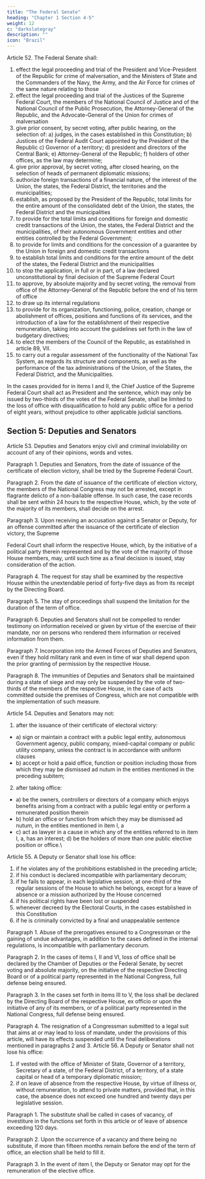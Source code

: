 ```yaml
---
title: "The Federal Senate"
heading: "Chapter 1 Section 4-5"
weight: 12
c: "darkslategray"
description: ""
icon: "Brazil"
---
```



Article 52. The Federal Senate shall:

1. effect the legal proceeding and trial of the President and Vice-President of the Republic for crime of malversation, and the Ministers of State and the Commanders of the Navy, the Army, and the Air Force for crimes of the same nature relating to those
2. effect the legal proceeding and trial of the Justices of the Supreme Federal Court, the members of the National Council of Justice and of the National Council of the Public Prosecution, the Attorney-General of the Republic, and the Advocate-General of the Union for crimes of malversation
3. give prior consent, by secret voting, after public hearing, on the selection of:
a) judges, in the cases established in this Constitution;
b) Justices of the Federal Audit Court appointed by the President of the Republic
c) Governor of a territory;
d) president and directors of the Central Bank;
e) Attorney-General of the Republic;
f) holders of other offices, as the law may determine;
4. give prior approval, by secret voting, after closed hearing, on the
selection of heads of permanent diplomatic missions;
5. authorize foreign transactions of a financial nature, of the interest of the
Union, the states, the Federal District, the territories and the municipalities;
6. establish, as proposed by the President of the Republic, total limits
for the entire amount of the consolidated debt of the Union, the states, the Federal
District and the municipalities
7.   to provide for the total limits and conditions for foreign and domestic credit transactions of the Union, the states, the Federal District and the municipalities, of their autonomous Government entities and other entities controlled by the Federal Government;
8.    to provide for limits and conditions for the concession of a guarantee by the Union in foreign and domestic credit transactions
9.  to establish total limits and conditions for the entire amount of the debt of the states, the Federal District and the municipalities
10.  to stop the application, in full or in part, of a law declared unconstitutional by final decision of the Supreme Federal Court
11.  to approve, by absolute majority and by secret voting, the removal from
office of the Attorney-General of the Republic before the end of his term of office
13.  to draw up its internal regulations
13.   to provide for its organization, functioning, police, creation, change or
abolishment of offices, positions and functions of its services, and the introduction
of a law for the establishment of their respective remuneration, taking into account
the guidelines set forth in the law of budgetary directives;
14. to elect the members of the Council of the Republic, as established in
article 89, VII.
15. to carry out a regular assessment of the functionality of the National Tax System, as regards its structure and components, as well as the performance of the tax administrations of the Union, of the States, the Federal District, and the Municipalities.

In the cases provided for in items I and II, the Chief Justice of the Supreme Federal Court shall act as President and the sentence, which may only be issued by two-thirds of the votes of the Federal Senate, shall be limited to the loss of office with disqualification to hold any public office for a period of eight years, without prejudice to other applicable judicial sanctions.


## Section 5: Deputies and Senators

Article 53. Deputies and Senators enjoy civil and criminal inviolability on account
of any of their opinions, words and votes.

Paragraph 1. Deputies and Senators, from the date of issuance of the certificate
of election victory, shall be tried by the Supreme Federal Court.

Paragraph 2. From the date of issuance of the certificate of election victory, the members of the National Congress may not be arrested, except in flagrante delicto of a non-bailable offense. In such case, the case records shall be sent within 24 hours to the respective House, which, by the vote of the majority of its members, shall decide on the arrest.

Paragraph 3. Upon receiving an accusation against a Senator or Deputy, for an offense committed after the issuance of the certificate of election victory, the Supreme

Federal Court shall inform the respective House, which, by the initiative of a political party therein represented and by the vote of the majority of those House members, may, until such time as a final decision is issued, stay consideration of the action. 

Paragraph 4. The request for stay shall be examined by the respective House within the unextendable period of forty-five days as from its receipt by the Directing Board. 

Paragraph 5. The stay of proceedings shall suspend the limitation for the duration of the term of office.

Paragraph 6. Deputies and Senators shall not be compelled to render testimony on information received or given by virtue of the exercise of their mandate, nor on persons who rendered them information or received information from them.

Paragraph 7. Incorporation into the Armed Forces of Deputies and Senators, even if they hold military rank and even in time of war shall depend upon the prior granting of permission by the respective House.

Paragraph 8. The immunities of Deputies and Senators shall be maintained during a state of siege and may only be suspended by the vote of two-thirds of the members of the respective House, in the case of acts committed outside the premises of Congress, which are not compatible with the implementation of such measure.


Article 54. Deputies and Senators may not:

1. after the issuance of their certificate of electoral victory:
- a) sign or maintain a contract with a public legal entity, autonomous Government agency, public company, mixed-capital company or public utility company, unless the contract is in accordance with uniform clauses
- b) accept or hold a paid office, function or position including those from which they may be dismissed ad nutum in the entities mentioned in the preceding subitem;

2.  after taking office:
- a) be the owners, controllers or directors of a company which enjoys benefits arising from a contract with a public legal entity or perform a remunerated position therein
- b) hold an office or function from which they may be dismissed ad nutum, in the entities mentioned in item I, a
- c) act as lawyer in a cause in which any of the entities referred to in item I, a, has an interest;
d) be the holders of more than one public elective position or office.\


Article 55. A Deputy or Senator shall lose his office:
1. if he violates any of the prohibitions established in the preceding article;
2.  if his conduct is declared incompatible with parliamentary decorum;
3.   if he fails to appear, in each legislative session, at one-third of the regular sessions of the House to which he belongs, except for a leave of absence or a mission authorized by the House concerned
4. if his political rights have been lost or suspended
5. whenever decreed by the Electoral Courts, in the cases established in this Constitution
6.  if he is criminally convicted by a final and unappealable sentence

Paragraph 1. Abuse of the prerogatives ensured to a Congressman or the gaining of undue advantages, in addition to the cases defined in the internal regulations, is incompatible with parliamentary decorum.

Paragraph 2. In the cases of items I, II and VI, loss of office shall be declared by the Chamber of Deputies or the Federal Senate, by secret voting and absolute majority, on the initiative of the respective Directing Board or of a political party represented in the National Congress, full defense being ensured.

Paragraph 3. In the cases set forth in items III to V, the loss shall be declared by the Directing Board of the respective House, ex officio or upon the initiative of any of its members, or of a political party represented in the National Congress, full defense being ensured.

Paragraph 4. The resignation of a Congressman submitted to a legal suit that aims
at or may lead to loss of mandate, under the provisions of this article, will have its
effects suspended until the final deliberations mentioned in paragraphs 2 and 3.
Article 56. A Deputy or Senator shall not lose his office:

1. if vested with the office of Minister of State, Governor of a territory, Secretary of a state, of the Federal District, of a territory, of a state capital or head of a temporary diplomatic mission;
2.  if on leave of absence from the respective House, by virtue of illness or, without remuneration, to attend to private matters, provided that, in this case, the absence does not exceed one hundred and twenty days per legislative session. 

Paragraph 1. The substitute shall be called in cases of vacancy, of investiture in the functions set forth in this article or of leave of absence exceeding 120 days.

Paragraph 2. Upon the occurrence of a vacancy and there being no substitute, if more than fifteen months remain before the end of the term of office, an election shall be held to fill it.

Paragraph 3. In the event of item I, the Deputy or Senator may opt for the remuneration of the elective office.
